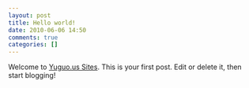 ```yaml
---
layout: post
title: Hello world!
date: 2010-06-06 14:50
comments: true
categories: []
---
```

Welcome to <a href="http://yuguo.us/">Yuguo.us Sites</a>. This is your first post. Edit or delete it, then start blogging!
